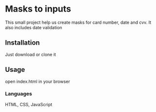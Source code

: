 # Masks to inputs

This small project help us create masks for card number, date and cvv. It also includes date validation 

## Installation

Just download or clone it

## Usage

open index.html in your browser

### Languages
HTML, CSS, JavaScript
